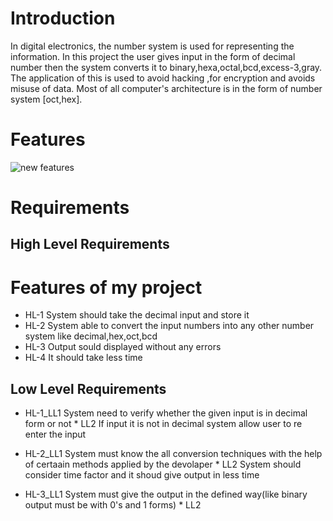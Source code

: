 # Introduction 

In digital electronics, the number system is used for representing the information. In this project the user gives input in the form of decimal number then the system converts it to binary,hexa,octal,bcd,excess-3,gray. The application of this is used to avoid hacking ,for encryption and avoids misuse of data. Most of all computer's architecture is in the form of number system [oct,hex].

# Features

![new features](https://user-images.githubusercontent.com/46949062/152683888-2d83bd98-2ad2-4d2f-b51c-a00879660c49.jpg)






# Requirements


## High Level Requirements
  # Features of my project
  * HL-1 System should take the decimal input and store it
  * HL-2 System able to convert the input numbers into any other number system like decimal,hex,oct,bcd
  * HL-3 Output sould displayed without any errors
  * HL-4 It should take less time



## Low Level Requirements
* HL-1_LL1  System need to verify whether the given input is in decimal form or not 
      * LL2  If input it is not in decimal system allow user to re enter the input
       
* HL-2_LL1 System must know the all conversion techniques with the help of certaain methods applied by the devolaper
      * LL2 System should consider time factor and it shoud give output in less time

* HL-3_LL1 System must give the output in the defined way(like binary output must be with 0's and 1 forms) 
      * LL2 


